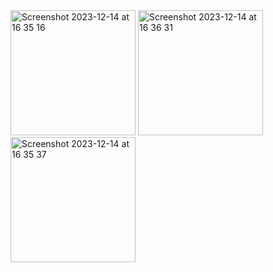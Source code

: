 <img width="200" alt="Screenshot 2023-12-14 at 16 35 16" src="https://github.com/TunahanUnsal/ColorScope/assets/50106187/6dbe8beb-c433-4928-86f6-7525b81019c0">
<img width="200" alt="Screenshot 2023-12-14 at 16 36 31" src="https://github.com/TunahanUnsal/ColorScope/assets/50106187/ace9146f-df3e-4132-91f4-a36fcd2ff6b1">
<img width="200" alt="Screenshot 2023-12-14 at 16 35 37" src="https://github.com/TunahanUnsal/ColorScope/assets/50106187/e6643e9d-777c-498a-aa0e-61b61cb7c9f5">
